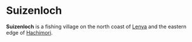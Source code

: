 # Suizenloch

**Suizenloch** is a fishing village on the north coast of [Lenya](../../mote/esterfell/lenya/lenya.md) and the eastern edge of [Hachimori](../../mote/esterfell/lenya/hachimori.md).
